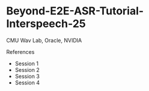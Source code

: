 # Beyond-E2E-ASR-Tutorial-Interspeech-25
CMU Wav Lab, Oracle, NVIDIA

References

- Session 1
- Session 2
- Session 3
- Session 4


